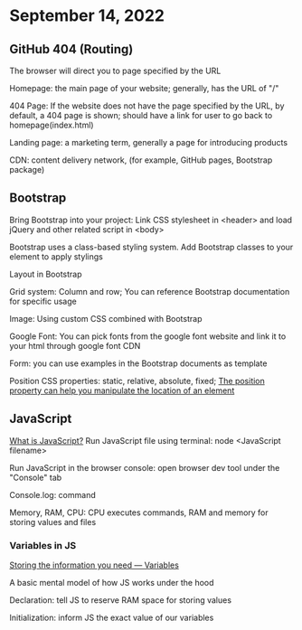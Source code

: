 # September 14, 2022

## GitHub 404 (Routing)

The browser will direct you to page specified by the URL

Homepage: the main page of your website; generally, has the URL of "/"

404 Page: If the website does not have the page specified by the URL, by default, a 404 page is shown; should have a link for user to go back to homepage(index.html)

Landing page: a marketing term, generally a page for introducing products

CDN: content delivery network, (for example, GitHub pages, Bootstrap package)

## Bootstrap

Bring Bootstrap into your project: Link CSS stylesheet in \<header\> and load jQuery and other related script in \<body\>

Bootstrap uses a class-based styling system. Add Bootstrap classes to your element to apply stylings

Layout in Bootstrap

Grid system: Column and row; You can reference Bootstrap documentation for specific usage

Image: Using custom CSS combined with Bootstrap

Google Font: You can pick fonts from the google font website and link it to your html through google font CDN

Form: you can use examples in the Bootstrap documents as template

Position CSS properties: static, relative, absolute, fixed; [The position property can help you manipulate the location of an element](https://css-tricks.com/almanac/properties/p/position/)

## JavaScript

[What is JavaScript?](https://developer.mozilla.org/en-US/docs/Learn/JavaScript/First_steps/What_is_JavaScript)
Run JavaScript file using terminal: node \<JavaScript filename\>

Run JavaScript in the browser console: open browser dev tool under the "Console" tab

Console.log: command

Memory, RAM, CPU: CPU executes commands, RAM and memory for storing values and files

### Variables in JS

[Storing the information you need — Variables](https://developer.mozilla.org/en-US/docs/Learn/JavaScript/First_steps/Variables)

A basic mental model of how JS works under the hood

Declaration: tell JS to reserve RAM space for storing values

Initialization: inform JS the exact value of our variables
